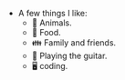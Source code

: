 * A few things I like:
  * 🐶 Animals.
  * 🍛 Food.
  * 👪 Family and friends.
  * 🎸 Playing the guitar.
  * 🖥️ coding.

